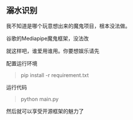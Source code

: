 ## 溺水识别

我不知道是哪个玩意想出来的魔鬼项目，根本没法做。

谷歌的Mediapipe魔鬼框架，没法改

就这样吧，谁爱用谁用。你要想娱乐请先



配置运行环境

> pip install -r requirement.txt

运行代码

> python main.py



然后就可以享受开源框架的魅力了

